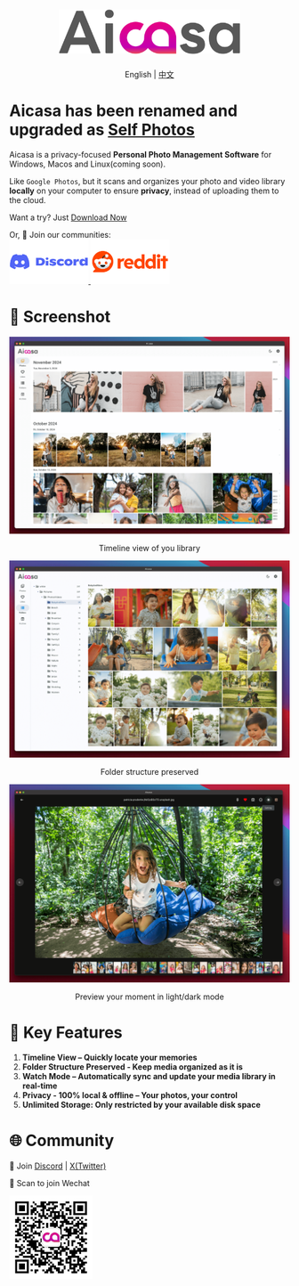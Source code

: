 <h1 align="center">
  <img src="https://github.com/aicasa-ai/Aicasa/blob/main/assets/aicasa-logo.png?raw=true" height="80" alt="Aicasa Logo" /><br>
</h1>
<p align="center">English | <a href="./docs/README.zh.md">中文</a></p>

# Aicasa has been renamed and upgraded as <a href="https://github.com/SelfPhotos/SelfPhotos">Self Photos</a>

Aicasa is a privacy-focused <b>Personal Photo Management Software</b> for Windows, Macos and Linux(coming soon).

Like `Google Photos`, but it scans and organizes your photo and video library <b>locally</b> on your computer to ensure <b>privacy</b>, instead of uploading them to the cloud.

Want a try? Just [Download Now](https://github.com/aicasa-ai/Aicasa/releases/latest)

<p>
  Or, 👏 Join our communities:
  <br />
  <a href="https://discord.gg/VCqXcAz6Js">
    <img src="https://github.com/aicasa-ai/Aicasa/blob/main/assets/discord.png?raw=true" height="80" alt="Discord" />
  </a>
  <a href="https://www.reddit.com/r/Aicasa">
    <img src="https://github.com/aicasa-ai/Aicasa/blob/main/assets/reddit.png?raw=true" height="80" alt="Reddit" />
  </a>
</p>

# 🌠 Screenshot

![Screenshot 1](https://github.com/aicasa-ai/Aicasa/blob/main/assets/screenshot-1.png?raw=true)

<p align="center">Timeline view of you library</p>

![Screenshot 2](https://github.com/aicasa-ai/Aicasa/blob/main/assets/screenshot-2.png?raw=true)

<p align="center">Folder structure preserved</p>

![Screenshot 3](https://github.com/aicasa-ai/Aicasa/blob/main/assets/screenshot-3.png?raw=true)

<p align="center">Preview your moment in light/dark mode</p>

# 🌟 Key Features

1. **Timeline View – Quickly locate your memories**
2. **Folder Structure Preserved - Keep media organized as it is**
3. **Watch Mode – Automatically sync and update your media library in real-time**
4. **Privacy - 100% local & offline – Your photos, your control**
5. **Unlimited Storage: Only restricted by your available disk space**

# 🌐 Community

👏 Join [Discord](https://discord.gg/VCqXcAz6Js) | [X(Twitter)](https://x.com/wikkefly)

👏 Scan to join Wechat<br />

<img src="https://github.com/aicasa-ai/Aicasa/blob/main/assets/wechat-qrcode.png?raw=true" alt="Wechat QR Code" height="150">
